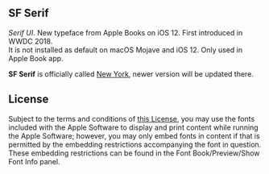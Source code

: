 ## SF Serif
*Serif UI*. New typeface from Apple Books on iOS 12. First introduced in WWDC 2018.  
It is not installed as default on macOS Mojave and iOS 12. Only used in Apple Book app.

**SF Serif** is officially called [New York](../../../../New-York-fonts), newer version will be updated there.

## License
Subject to the terms and conditions of [this License](https://www.apple.com/legal/sla/docs/macOS1014.pdf), you may use the fonts included with the Apple Software to display and print content while running the Apple Software; however, you may only embed fonts in content if that is permitted by the embedding restrictions accompanying the font in question. These embedding restrictions can be found in the Font Book/Preview/Show Font Info panel.
